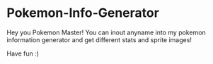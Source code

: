 # Pokemon-Info-Generator
Hey you Pokemon Master! You can inout anyname into my pokemon information generator and get different stats and sprite images!

Have fun :)
